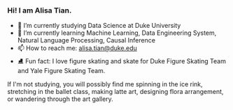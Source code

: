 ### Hi! I am Alisa Tian.


- 🌱 I’m currently studying Data Science at Duke University
- 🔭 I’m currently learning Machine Learning, Data Engineering System, Natural Language Processing, Causal Inference
- 📫 How to reach me: alisa.tian@duke.edu
- ⛸️ Fun fact: I love figure skating and skate for Duke Figure Skating Team and Yale Figure Skating Team. 

If I'm not studying, you will possibly find me spinning in the ice rink, stretching in the ballet class, making latte art, designing flora arrangement, or wandering through the art gallery.



<!--
**alisa0705/alisa0705** is a ✨ _special_ ✨ repository because its `README.md` (this file) appears on your GitHub profile.

